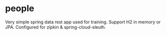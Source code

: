 # people

Very simple spring data rest app used for training.  Support H2 in memory or JPA.  Configured for zipkin & spring-cloud-sleuth.
